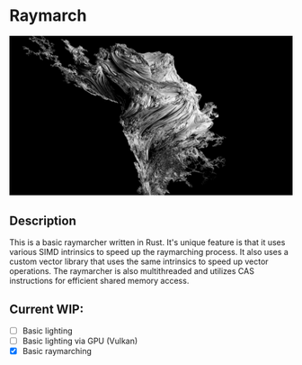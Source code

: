 # Raymarch

<!-- Banner Image -->
![Banner](./img/banner.png)

## Description

This is a basic raymarcher written in Rust. It's unique feature is that it uses various SIMD intrinsics to speed up the raymarching process. It also uses a custom vector library that uses the same intrinsics to speed up vector operations. The raymarcher is also multithreaded and utilizes CAS instructions for efficient shared memory access.

## Current WIP:
- [ ] Basic lighting
- [ ] Basic lighting via GPU (Vulkan)
- [x] Basic raymarching
